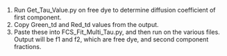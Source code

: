 1) Run Get_Tau_Value.py on free dye to determine diffusion coefficient of first component. 
2) Copy Green_td and Red_td values from the output. 
3) Paste these into FCS_Fit_Multi_Tau.py, and then run on the various files. Output will be f1 and f2, which are free dye, and second component fractions. 
